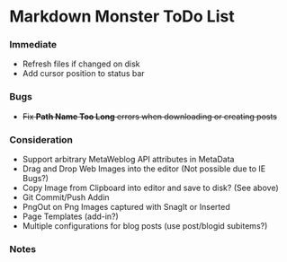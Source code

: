 # Markdown Monster ToDo List

### Immediate
* Refresh files if changed on disk
* Add cursor position to status bar

### Bugs
* <s>Fix **Path Name Too Long** errors when downloading or creating posts</s>

### Consideration
* Support arbitrary MetaWeblog API attributes in MetaData
* Drag and Drop Web Images into the editor (Not possible due to IE Bugs?)
* Copy Image from Clipboard into editor and save to disk? (See above)
* Git Commit/Push Addin
* PngOut on Png Images captured with SnagIt or Inserted
* Page Templates (add-in?)
* Multiple configurations for blog posts (use post/blogid subitems?)

### Notes

